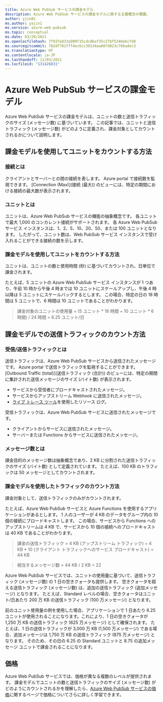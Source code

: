 ```yaml
---
title: Azure Web PubSub サービスの課金モデル
description: Azure Web PubSub サービスの課金モデルに関する主要概念の概要。
author: yjin81
ms.author: yajin1
ms.service: azure-web-pubsub
ms.topic: conceptual
ms.date: 03/29/2021
ms.openlocfilehash: 7f937e833a909f15cdc86af35c27bf5240abcfd8
ms.sourcegitcommit: 702df701fff4ec6cc39134aa607d023c766adec3
ms.translationtype: HT
ms.contentlocale: ja-JP
ms.lasthandoff: 11/03/2021
ms.locfileid: "131426831"
---
```

# <a name="billing-model-of-azure-web-pubsub-service"></a>Azure Web PubSub サービスの課金モデル

Azure Web PubSub サービスの課金モデルは、ユニットの数と送信トラフィックのサイズ (メッセージ数) に基づいています。 この記事では、ユニットと送信トラフィック (メッセージ数) がどのように定義され、課金対象としてカウントされるかについて説明します。

## <a name="how-units-are-counted-with-billing-model"></a>課金モデルを使用してユニットをカウントする方法

### <a name="what-is-the-connection"></a>接続とは

クライアントとサーバーとの間の接続を表します。 Azure portal で接続数を監視できます。 [Connection (Max)]\(接続 (最大)\) のビューには、特定の期間における接続の最大数が表示されます。 

### <a name="what-is-the-unit"></a>ユニットとは

ユニットは、Azure Web PubSub サービスの機能の抽象概念です。 各ユニットで最大 1,000 のコンカレント接続がサポートされます。 各 Azure Web PubSub サービス インスタンスは、1、2、5、10、20、50、または 100 ユニットとなります。 したがって、ユニット数は、Web PubSub サービス インスタンスで受け入れることができる接続の数を示します。

###  <a name="how-units-are-counted-with-billing-model"></a>課金モデルを使用してユニットをカウントする方法

ユニットは、ユニットの数と使用時間 (秒) に基づいてカウントされ、日単位で課金されます。 

たとえば、5 ユニットの Azure Web PubSub サービス インスタンスが 1 つあり、午前 10 時から午後 4 時までは 10 ユニットにスケールアップし、午後 4 時以降は 5 ユニットにスケールバックするとします。 この場合、特定の日の 18 時間は 5 ユニットで、6 時間は 10 ユニットであることがわかります。

> 課金対象のユニットの使用量 = (5 ユニット * 18 時間 + 10 ユニット * 6 時間) / 24 時間 = 6.25 ユニット/日

## <a name="how-outbound-traffic-is-counted-with-billing-model"></a>課金モデルでの送信トラフィックのカウント方法

### <a name="what-is-inboundoutbound-traffic"></a>受信/送信トラフィックとは 

送信トラフィックは、Azure Web PubSub サービスから送信されたメッセージです。 Azure portal で送信トラフィックを監視することができます。 [Outbound Traffic (total)]\(送信トラフィック (合計)\) のビューには、特定の期間に集計された送信メッセージのサイズ (バイト数) が表示されます。

- サービスから受信者にブロードキャストされたメッセージ。
- サービスからアップストリーム Webhook に送信されたメッセージ。
- [ライブ トレース ツール](./howto-troubleshoot-resource-logs.md#capture-resource-logs-with-live-trace-tool)を使用したリソース ログ。 

受信トラフィックは、Azure Web PubSub サービスに送信されたメッセージです。 

- クライアントからサービスに送信されたメッセージ。
- サーバーまたは Functions からサービスに送信されたメッセージ。

### <a name="what-is-message-count"></a>メッセージ数とは

課金目的のメッセージ数は抽象概念であり、2 KB に分割された送信トラフィックのサイズ (バイト数) として定義されています。 たとえば、100 KB のトラフィックは 50 メッセージとしてカウントされます。  

### <a name="how-traffic-is-counted-with-billing-model"></a>課金モデルを使用したトラフィックのカウント方法

課金対象として、送信トラフィックのみがカウントされます。 

たとえば、Azure Web PubSub サービスと Azure Functions を使用するアプリケーションがあるとします。 1 人のユーザーが 4 KB のデータをグループ内の 10 個の接続にブロードキャストします。 この場合、サービスから Functions へのアップストリームは 4 KB で、サービスから 10 個の接続へのブロードキャストは 40 KB であることがわかります。

> 課金の送信トラフィック = 4 KB (アップストリーム トラフィック) + 4 KB * 10 (クライアント トラフィックへのサービス ブロードキャスト) = 44 KB

> 相当するメッセージ数 = 44 KB / 2 KB = 22

Azure Web PubSub サービスでは、ユニットの使用量に基づいて、送信トラフィック (メッセージ数) の 1 日の空きクォータも提供します。 空きクォータを超える送信トラフィック (メッセージ数) は、追加の送信トラフィック (追加メッセージ) となります。 たとえば、Standard レベルの場合、空きクォータはユニット/日あたり 200 万 KB の送信トラフィック (100 万メッセージ) となります。

前のユニット使用量の例を使用した場合、アプリケーションで 1 日あたり 6.25 ユニットが使用されることになります。これにより、1 日の空きクォータが 1,250 万 KB の送信トラフィック (625 万メッセージ) として確保されます。 たとえば、1 日の送信トラフィックが 3,000 万 KB (1,500 万メッセージ) である場合、追加メッセージは 1,750 万 KB の送信トラフィック (875 万メッセージ) となります。 そのため、その日の 6.25 の Standard ユニットと 8.75 の追加メッセージ ユニットで課金されることになります。

## <a name="pricing"></a>価格 

Azure Web PubSub サービスでは、価格が異なる複数のレベルが提供されます。 課金モデルでユニットの数と送信トラフィックのサイズ (メッセージ数) がどのようにカウントされるかを理解したら、[Azure Web PubSub サービスの価格](https://azure.microsoft.com/pricing/details/web-pubsub)に関するページで価格についてさらに詳しく学習できます。





